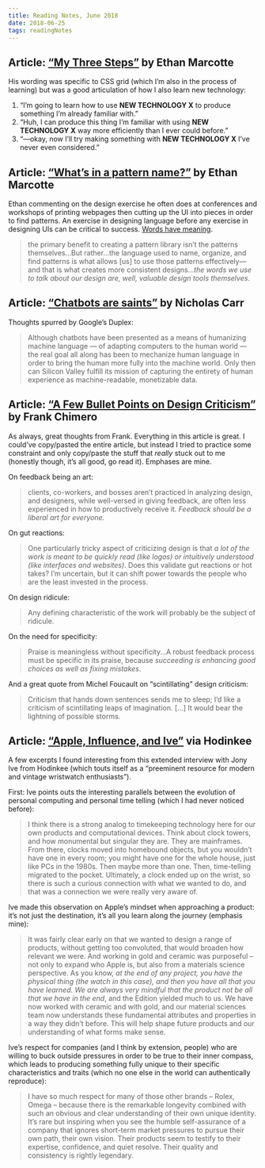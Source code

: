 ```yaml
---
title: Reading Notes, June 2018
date: 2018-06-25
tags: readingNotes
---
```


## Article: [“My Three Steps”](https://ethanmarcotte.com/wrote/my-three-steps/) by Ethan Marcotte

His wording was specific to CSS grid (which I’m also in the process of learning) but was a good articulation of how I also learn new technology:

1. “I’m going to learn how to use __NEW TECHNOLOGY X__ to produce something I’m already familiar with.”
2. “Huh, I can produce this thing I’m familiar with using __NEW TECHNOLOGY X__ way more efficiently than I ever could before.”
3. “—okay, now I’ll try making something with __NEW TECHNOLOGY X__ I’ve never even considered.”

## Article: [“What’s in a pattern name?”](https://ethanmarcotte.com/wrote/whats-in-a-pattern-name/) by Ethan Marcotte

Ethan commenting on the design exercise he often does at conferences and workshops of printing webpages then cutting up the UI into pieces in order to find patterns. An exercise in designing language before any exercise in designing UIs can be critical to success. [Words have meaning](http://jim-nielsen.com/blog/2014/innovation-talk-page/).

> the primary benefit to creating a pattern library isn’t the patterns themselves...But rather...the language used to name, organize, and find patterns is what allows [us] to use those patterns effectively—and that is what creates more consistent designs...*the words we use to talk about our design are, well, valuable design tools themselves*.

## Article: [“Chatbots are saints”](http://www.roughtype.com/?p=8456) by Nicholas Carr

Thoughts spurred by Google’s Duplex:

> Although chatbots have been presented as a means of humanizing machine language — of adapting computers to the human world — the real goal all along has been to mechanize human language in order to bring the human more fully into the machine world. Only then can Silicon Valley fulfill its mission of capturing the entirety of human experience as machine-readable, monetizable data.

## Article: [“A Few Bullet Points on Design Criticism”](https://frankchimero.com/blog/2018/design-criticism/) by Frank Chimero

As always, great thoughts from Frank. Everything in this article is great. I could’ve copy/pasted the entire article, but instead I tried to practice some constraint and only copy/paste the stuff that *really* stuck out to me (honestly though, it’s all good, go read it). Emphases are mine.

On feedback being an art:

> clients, co-workers, and bosses aren’t practiced in analyzing design, and designers, while well-versed in giving feedback, are often less experienced in how to productively receive it. *Feedback should be a liberal art for everyone.*

On gut reactions:

> One particularly tricky aspect of criticizing design is that *a lot of the work is meant to be quickly read (like logos) or intuitively understood (like interfaces and websites)*. Does this validate gut reactions or hot takes? I’m uncertain, but it can shift power towards the people who are the least invested in the process.

On design ridicule:

> Any defining characteristic of the work will probably be the subject of ridicule. 

On the need for specificity:

> Praise is meaningless without specificity...A robust feedback process must be specific in its praise, because *succeeding is enhancing good choices as well as fixing mistakes*.

And a great quote from Michel Foucault on “scintillating” design criticism:

> Criticism that hands down sentences sends me to sleep; I’d like a criticism of scintillating leaps of imagination. […] It would bear the lightning of possible storms.


## Article: [“Apple, Influence, and Ive”](https://www.hodinkee.com/magazine/jony-ive-apple) via Hodinkee

A few excerpts I found interesting from this extended interview with Jony Ive from Hodinkee (which touts itself as a “preeminent resource for modern and vintage wristwatch enthusiasts”). 

First: Ive points outs the interesting parallels between the evolution of personal computing and personal time telling (which I had never noticed before):

> I think there is a strong analog to timekeeping technology here for our own products and computational devices. Think about clock towers, and how monumental but singular they are. They are mainframes. From there, clocks moved into homebound objects, but you wouldn’t have one in every room; you might have one for the whole house, just like PCs in the 1980s. Then maybe more than one. Then, time-telling migrated to the pocket. Ultimately, a clock ended up on the wrist, so there is such a curious connection with what we wanted to do, and that was a connection we were really very aware of.

Ive made this observation on Apple’s mindset when approaching a product: it’s not just the destination, it’s all you learn along the journey (emphasis mine):

> It was fairly clear early on that we wanted to design a range of products, without getting too convoluted, that would broaden how relevant we were. And working in gold and ceramic was purposeful – not only to expand who Apple is, but also from a materials science perspective. As you know, *at the end of any project, you have the physical thing (the watch in this case), and then you have all that you have learned. We are always very mindful that the product not be all that we have in the end*, and the Edition yielded much to us. We have now worked with ceramic and with gold, and our material sciences team now understands these fundamental attributes and properties in a way they didn’t before. This will help shape future products and our understanding of what forms make sense.

Ive’s respect for companies (and I think by extension, people) who are willing to buck outside pressures in order to be true to their inner compass, which leads to producing something fully unique to their specific characteristics and traits (which no one else in the world can authentically reproduce):

> I have so much respect for many of those other brands – Rolex, Omega – because there is the remarkable longevity combined with such an obvious and clear understanding of their own unique identity. It’s rare but inspiring when you see the humble self-assurance of a company that ignores short-term market pressures to pursue their own path, their own vision. Their products seem to testify to their expertise, confidence, and quiet resolve. Their quality and consistency is rightly legendary.